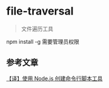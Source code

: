 # file-traversal

> 文件遍历工具

npm install -g   需要管理员权限

## 参考文章

[【译】使用 Node.js 创建命令行脚本工具](https://aotu.io/notes/2015/12/23/building-command-line-tools-with-node-js/index.html)
